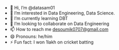 - 👋 Hi, I’m @datasam01
- 👀 I’m interested in Data Engineering, Data Science.
- 🌱 I’m currently learning DBT
- 💞️ I’m looking to collaborate on Data Engineering
- 📫 How to reach me desoumik0707@gmail.com
- 😄 Pronouns: he/him
- ⚡ Fun fact: I won 1lakh on cricket batting

<!---
datasam01/datasam01 is a ✨ special ✨ repository because its `README.md` (this file) appears on your GitHub profile.
You can click the Preview link to take a look at your changes.
--->
